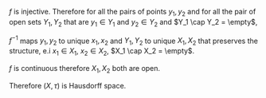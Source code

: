 $`f`$ is injective.
Therefore for all the pairs of points $`y_1, y_2`$ and for all the pair of open sets $`Y_1, Y_2`$ that are $`y_1 \in Y_1`$ and $`y_2  \in Y_2`$ and $`Y_1 \cap Y_2 = \empty`$, 

$`f^{-1}`$ maps $`y_1, y_2`$ to unique $`x_1, x_2`$ and $`Y_1, Y_2`$ to unique $`X_1, X_2`$ that preserves the structure, e.i  $`x_1 \in X_1`$, $`x_2 \in X_2`$, $`X_1 \cap X_2 = \empty`$.

$`f`$ is continuous therefore $`X_1, X_2`$ both are open.

Therefore $`(X,\tau)`$ is Hausdorff space.